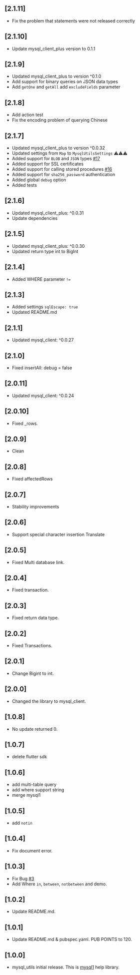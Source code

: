 ## [2.1.11]

* Fix the problem that statements were not released correctly

## [2.1.10]

* Update mysql_client_plus version to 0.1.1

## [2.1.9]

* Updated mysql_client_plus to version ^0.1.0
* Add support for binary queries on JSON data types
* Add `getOne` and `getAll` add `excludeFields` parameter

## [2.1.8]

* Add action test
* Fix the encoding problem of querying Chinese

## [2.1.7]

* Updated mysql_client_plus to version ^0.0.32
* Updated settings from `Map` to `MysqlUtilsSettings` ⚠️⚠️⚠️
* Added support for `BLOB` and `JSON` types  [#17](https://github.com/biner88/mysql_utils/issues/17)
* Added support for SSL certificates
* Added support for calling stored procedures  [#16](https://github.com/biner88/mysql_utils/issues/16)
* Added support for `sha256_password` authentication
* Added global `debug` option
* Added tests

## [2.1.6]

* Updated mysql_client_plus: ^0.0.31
* Update dependencies

## [2.1.5]

* Updated mysql_client_plus: ^0.0.30
* Updated return type int to BigInt

## [2.1.4]

* Added WHERE parameter `!=`

## [2.1.3]

* Added settings `sqlEscape: true`
* Updated README.md

## [2.1.1]

* Updated mysql_client: ^0.0.27

## [2.1.0]

* Fixed insertAll: debug = false

## [2.0.11]

* Updated mysql_client: ^0.0.24

## [2.0.10]

* Fixed _rows.

## [2.0.9]

* Clean

## [2.0.8]

* Fixed affectedRows

## [2.0.7]

* Stability improvements

## [2.0.6]

* Support special character insertion Translate

## [2.0.5]

* Fixed Multi database link.

## [2.0.4]

* Fixed transaction.

## [2.0.3]

* Fixed return data type.

## [2.0.2]

* Fixed Transactions.

## [2.0.1]

* Change Bigint to int.

## [2.0.0]

* Changed the library to mysql_client.

## [1.0.8]

* No update returned 0.

## [1.0.7]

* delete flutter sdk

## [1.0.6]

* add multi-table query
* add where support string
* merge mysql1 

## [1.0.5]

* add `notin`

## [1.0.4]

* Fix document error.

## [1.0.3]

* Fix Bug [#3](https://github.com/biner88/mysql_utils/issues/3)
* Add Where `in`,                                                                                                                                          `between`,  `notbetween` and demo.

## [1.0.2]

* Update README.md.

## [1.0.1]

* Update README.md & pubspec.yaml. PUB POINTS to 120.

## [1.0.0]

* mysql_utils initial release. This is [mysql1](https://pub.dev/packages/mysql1) help library.
